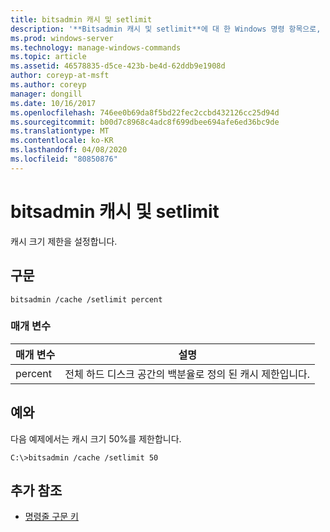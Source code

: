 ```yaml
---
title: bitsadmin 캐시 및 setlimit
description: '**Bitsadmin 캐시 및 setlimit**에 대 한 Windows 명령 항목으로, 캐시 크기 제한을 설정 합니다.'
ms.prod: windows-server
ms.technology: manage-windows-commands
ms.topic: article
ms.assetid: 46578835-d5ce-423b-be4d-62ddb9e1908d
author: coreyp-at-msft
ms.author: coreyp
manager: dongill
ms.date: 10/16/2017
ms.openlocfilehash: 746ee0b69da8f5bd22fec2ccbd432126cc25d94d
ms.sourcegitcommit: b00d7c8968c4adc8f699dbee694afe6ed36bc9de
ms.translationtype: MT
ms.contentlocale: ko-KR
ms.lasthandoff: 04/08/2020
ms.locfileid: "80850876"
---
```

# <a name="bitsadmin-cache-and-setlimit"></a>bitsadmin 캐시 및 setlimit

캐시 크기 제한을 설정합니다.

## <a name="syntax"></a>구문

```
bitsadmin /cache /setlimit percent
```

### <a name="parameters"></a>매개 변수

| 매개 변수 | 설명 |
| -------------- | -------------- |
| percent | 전체 하드 디스크 공간의 백분율로 정의 된 캐시 제한입니다. |

## <a name="examples"></a><a name=BKMK_examples></a>예와

다음 예제에서는 캐시 크기 50%를 제한합니다.

```
C:\>bitsadmin /cache /setlimit 50
```

## <a name="additional-references"></a>추가 참조

- [명령줄 구문 키](command-line-syntax-key.md)